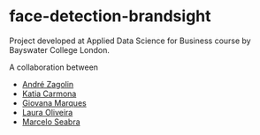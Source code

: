 # face-detection-brandsight

Project developed at Applied Data Science for Business course by Bayswater College London. 

A collaboration between 

- [André Zagolin](https://www.linkedin.com/in/azagolin/) 
- [Katia Carmona](https://www.linkedin.com/in/katiacarmona911/)
- [Giovana Marques](https://www.linkedin.com/in/giovana-marques-910933180/)
- [Laura Oliveira](https://www.linkedin.com/in/laura-ester-oliveira-763617277/)
- [Marcelo Seabra](https://www.linkedin.com/in/marcelo-pereira-seabra/)
